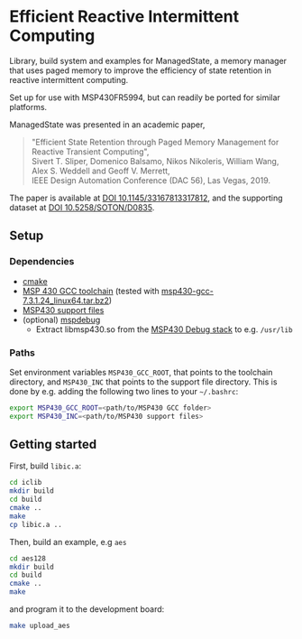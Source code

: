 # Efficient Reactive Intermittent Computing

Library, build system and examples for ManagedState, a memory manager that uses paged memory to improve the efficiency of state retention in reactive intermittent computing.


Set up for use with MSP430FR5994, but can readily be ported for similar platforms.

ManagedState was presented in an academic paper,

> "Efficient State Retention through Paged Memory Management for Reactive Transient Computing",<br />
> Sivert T. Sliper, Domenico Balsamo, Nikos Nikoleris, William Wang, Alex S. Weddell and Geoff V. Merrett,<br />
> IEEE Design Automation Conference (DAC 56), Las Vegas, 2019.<br />

The paper is available at [DOI 10.1145/33167813317812](https://doi.org/10.1145/33167813317812), and the supporting dataset at [DOI 10.5258/SOTON/D0835](http://dx.doi.org/10.5258/SOTON/D0835).

## Setup

### Dependencies
  + [cmake](https://cmake.org/)
  + [MSP 430 GCC toolchain](http://software-dl.ti.com/msp430/msp430_public_sw/mcu/msp430/MSPGCC/6_0_1_0/index_FDS.html) (tested with [msp430-gcc-7.3.1.24_linux64.tar.bz2](http://software-dl.ti.com/msp430/msp430_public_sw/mcu/msp430/MSPGCC/6_0_1_0/exports/msp430-gcc-7.3.1.24_linux64.tar.bz2))
  + [MSP430 support files](http://software-dl.ti.com/msp430/msp430_public_sw/mcu/msp430/MSPGCC/6_0_1_0/exports/msp430-gcc-support-files-1.205.zip)
  + (optional) [mspdebug](https://github.com/dlbeer/mspdebug)
    + Extract libmsp430.so from the [MSP430 Debug stack](http://software-dl.ti.com/msp430/msp430_public_sw/mcu/msp430/MSPDS/3_13_0_001/index_FDS.html) to e.g. `/usr/lib`

### Paths
Set environment variables `MSP430_GCC_ROOT`, that points to the toolchain directory, and `MSP430_INC` that points to the support file directory. This is done by e.g. adding the following two lines to your `~/.bashrc`:

```bash
export MSP430_GCC_ROOT=<path/to/MSP430 GCC folder>
export MSP430_INC=<path/to/MSP430 support files>
```

## Getting started
First, build `libic.a`:
```bash
cd iclib
mkdir build
cd build
cmake ..
make
cp libic.a ..
```

Then, build an example, e.g `aes`

```bash
cd aes128
mkdir build
cd build
cmake ..
make
```

and program it to the development board:

```bash
make upload_aes
```
